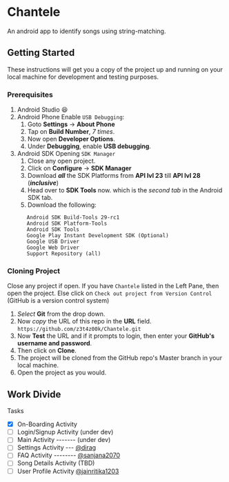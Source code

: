 # Chantele
An android app to identify songs using string-matching.

## Getting Started
These instructions will get you a copy of the project up and running on your local machine for development and testing purposes.

### Prerequisites
1. Android Studio :laughing:
2. Android Phone
   Enable `USB Debugging`:
    1. Goto **Settings** -> **About Phone**
    2. Tap on **Build Number**, *7 times*.
    3. Now open **Developer Options**.
    4. Under **Debugging**, enable **USB debugging**.
3. Android SDK
   Opening `SDK Manager`
     1. Close any open project.
     2. Click on **Configure** -> **SDK Manager**
     3. Download **_all_** the SDK Platforms from **API lvl 23** till **API lvl 28** (**_inclusive_**)
     4. Head over to **SDK Tools** now. which is the *second tab* in the Android SDK tab.
     5. Download the following:
     ```
        Android SDK Build-Tools 29-rc1
        Android SDK Platform-Tools
        Android SDK Tools
        Google Play Instant Development SDK (Optional)
        Google USB Driver
        Google Web Driver
        Support Repository (all)
     ```
     
### Cloning Project
Close any project if open.
If you have `Chantele` listed in the Left Pane, then open the project.
Else click on `Check out project from Version Control` (GitHub is a version control system)
  1. *Select* **Git** from the drop down.
  2. Now *copy* the URL of this repo in the **URL** field.\
    ```
      https://github.com/z3t4z00k/Chantele.git
    ```
  3. Now **Test** the URL and if it prompts to login, then enter your **GitHub's username and password**.
  4. Then click on **Clone**.
  5. The project will be cloned from the GitHub repo's Master branch in your local machine.
  6. Open the project as you would.
 
##  Work Divide
  Tasks
  - [x] On-Boarding Activity
  - [ ] Login/Signup Activity (under dev)
  - [ ] Main Activity ------- (under dev)
  - [ ] Settings Activity --- [@dirag](https://github.com/dirag)
  - [ ] FAQ Activity -------- [@sanjana2070](https://github.com/sanjana2070)
  - [ ] Song Details Activity (TBD)
  - [ ] User Profile Activity [@jainritika1203](https://github.com/jainritika1203)
